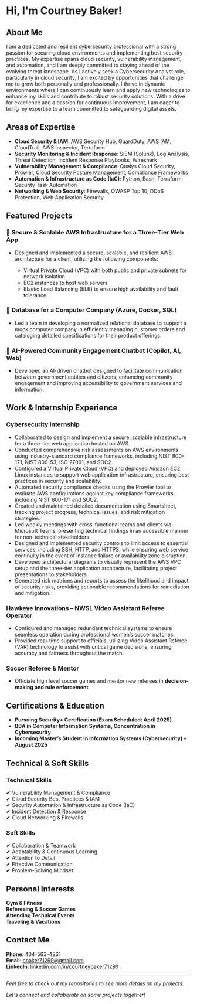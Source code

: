 # Hi, I'm Courtney Baker!

## About Me
I am a dedicated and resilient cybersecurity professional with a strong passion for securing cloud environments and implementing best security practices. My expertise spans cloud security, vulnerability management, and automation, and I am deeply committed to staying ahead of the evolving threat landscape. As I actively seek a Cybersecurity Analyst role, particularly in cloud security, I am excited by opportunities that challenge me to grow both personally and professionally. I thrive in dynamic environments where I can continuously learn and apply new technologies to enhance my skills and contribute to robust security solutions. With a drive for excellence and a passion for continuous improvement, I am eager to bring my expertise to a team committed to safeguarding digital assets.

## Areas of Expertise
- **Cloud Security & IAM**: AWS Security Hub, GuardDuty, AWS IAM, CloudTrail, AWS Inspector, Terraform
- **Security Monitoring & Incident Response**: SIEM (Splunk), Log Analysis, Threat Detection, Incident Response Playbooks, Wireshark
- **Vulnerability Management & Compliance**: Qualys Cloud Security, Prowler, Cloud Security Posture Management, Compliance Frameworks
- **Automation & Infrastructure as Code (IaC)**: Python, Bash, Terraform, Security Task Automation
- **Networking & Web Security**: Firewalls, OWASP Top 10, DDoS Protection, Web Application Security

## Featured Projects
### 🔹 **Secure & Scalable AWS Infrastructure for a Three-Tier Web App**
- Designed and implemented a secure, scalable, and resilient AWS architecture for a client, utilizing the following components:

  - Virtual Private Cloud (VPC) with both public and private subnets for network isolation
  - EC2 instances to host web servers
  - Elastic Load Balancing (ELB) to ensure high availability and fault tolerance


### 🔹 **Database for a Computer Company (Azure, Docker, SQL)**
- Led a team in developing a normalized relational database to support a mock computer company in efficiently managing customer orders and cataloging detailed specifications for their product offerings.

### 🔹 **AI-Powered Community Engagement Chatbot (Copilot, AI, Web)**
- Developed an AI-driven chatbot designed to facilitate communication between government entities and citizens, enhancing community engagement and improving accessibility to   government services and information.


## Work & Internship Experience
### **Cybersecurity Internship**

- Collaborated to design and implement a secure, scalable infrastructure for a three-tier web application hosted on AWS.
- Conducted comprehensive risk assessments on AWS environments using industry-standard compliance frameworks, including NIST 800-171, NIST 800-53, ISO 27001, and SOC2.
- Configured a Virtual Private Cloud (VPC) and deployed Amazon EC2 Linux instances to support web application infrastructure, ensuring best practices in security and scalability.
- Automated security compliance checks using the Prowler tool to evaluate AWS configurations against key compliance frameworks, including NIST 800-171 and SOC2.
- Created and maintained detailed documentation using Smartsheet, tracking project progress, technical issues, and risk mitigation strategies.
- Led weekly meetings with cross-functional teams and clients via Microsoft Teams, presenting technical findings in an accessible manner for non-technical stakeholders.
- Designed and implemented security controls to limit access to essential services, including SSH, HTTP, and HTTPS, while ensuring web service continuity in the event of instance failure or availability zone disruption.
- Developed architectural diagrams to visually represent the AWS VPC setup and the three-tier application architecture, facilitating project presentations to stakeholders.
- Generated risk matrices and reports to assess the likelihood and impact of security risks, providing actionable recommendations for remediation and mitigation.

### **Hawkeye Innovations – NWSL Video Assistant Referee Operator**

- Configured and managed redundant technical systems to ensure seamless operation during professional women’s soccer matches.
- Provided real-time support to officials, utilizing Video Assistant Referee (VAR) technology to assist with critical game decisions, ensuring accuracy and fairness throughout the match.

### **Soccer Referee & Mentor**
- Officiate high level soccer games and mentor new referees in **decision-making and rule enforcement**

## Certifications & Education
- **Pursuing Security+ Certification (Exam Scheduled: April 2025)**
- **BBA in Computer Information Systems, Concentration in Cybersecurity**
- **Incoming Master’s Student in Information Systems (Cybersecurity) – August 2025**

## Technical & Soft Skills
### **Technical Skills**
✔ Vulnerability Management & Compliance  
✔ Cloud Security Best Practices & IAM  
✔ Security Automation & Infrastructure as Code (IaC)  
✔ Incident Detection & Response  
✔ Cloud Networking & Firewalls  

### **Soft Skills**
✔ Collaboration & Teamwork  
✔ Adaptability & Continuous Learning  
✔ Attention to Detail  
✔ Effective Communication  
✔ Problem-Solving Mindset  

## Personal Interests
**Gym & Fitness**  
**Refereeing & Soccer Games**  
**Attending Technical Events**  
**Traveling & Vacations**  

## Contact Me
**Phone**: 404-563-4861  
**Email**: cbaker71299@gmail.com  
**LinkedIn**: [linkedin.com/in/courtneybaker71299](https://www.linkedin.com/in/courtneybaker71299/)  

---
*Feel free to check out my repositories to see more details on my projects.*

*Let's connect and collaborate on some projects together!*

